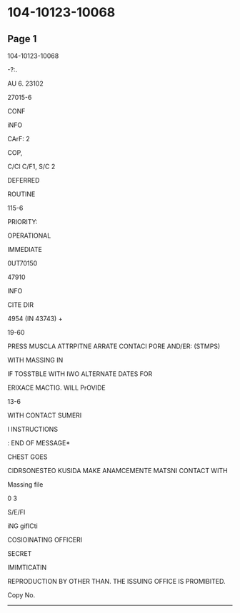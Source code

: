 # 104-10123-10068

## Page 1

104-10123-10068

-?:.

AU 6. 23102

27015-6

CONF

iNFO

CArF: 2

COP,

C/Cl C/F1, S/C 2

DEFERRED

ROUTINE

115-6

PRIORITY:

OPERATIONAL

IMMEDIATE

0UT70150

47910

INFO

CITE DIR

4954 (IN 43743) +

19-60

PRESS MUSCLA ATTRPITNE ARRATE CONTACI PORE AND/ER: (STMPS)

WITH MASSING IN

IF TOSSTBLE WITH IWO ALTERNATE DATES FOR

ERIXACE MACTIG. WILL PrOVIDE

13-6

WITH CONTACT SUMERI

I INSTRUCTIONS

: END OF MESSAGE*

CHEST GOES

CIDRSONESTEO KUSIDA MAKE ANAMCEMENTE MATSNI CONTACT WITH

Massing file

0 3

S/E/FI

iNG gifICti

COSIOINATING OFFICERI

SECRET

IMIMTICATIN

REPRODUCTION BY OTHER THAN. THE ISSUING OFFICE IS PROMIBITED.

Copy No.

---

